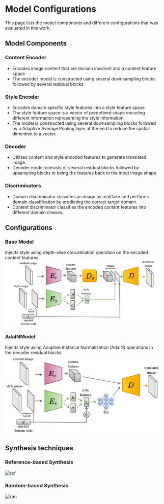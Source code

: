 # Model Configurations
This page lists the model components and different configurations that was evaluated in this work.

## Model Components
### Content Encoder
* Encodes image content that are domain invarient into a content feature space
* The encoder model is constructed using several downsampling blocks followed by several residual blocks

### Style Encoder
* Encodes domain specific style features into a style feature space.
* The style feature space is a vector of predefined shape encoding different information representing the style information.
* The model is constructed using several downsampling blocks followed by a Adaptive Average Pooling layer at the end to reduce the spatial dimention to a vector.

### Decoder
* Utilizes content and style encoded features to generate translated image.
* Decoder model consists of several residual blocks followed by upsampling blocks to being the features back to the input image shape.

### Discriminators
* Domain discriminator classifies an image as real/fake and performs domain classification by predicting the correct target domain.
* Content discriminator classifies the encoded content features into different domain classes.

## Configurations
### Base Model
Injects style using depth-wise concatination operation on the encoded content features.
![base_model](https://github.com/kartikkadur/MasterThesis/blob/main/images/basemodel.png)
### AdaINModel
Injects style using Adaptive Instance Normalization (AdaIN) operations in the decoder residual blocks.
![adain_model](https://github.com/kartikkadur/MasterThesis/blob/main/images/adainmodel.png)

## Synthesis techniques
### Reference-based Synthesis
![ref](https://github.com/kartikkadur/MasterThesis/blob/main/images/reference_based_synthesis.png)
### Random-based Synthesis
![ran](https://github.com/kartikkadur/MasterThesis/blob/main/images/random_based_synthesis.png)
